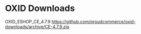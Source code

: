 OXID Downloads
==============

OXID_ESHOP_CE_4.7.9
	https://github.com/proudcommerce/oxid-downloads/archive/CE-4.7.9.zip
